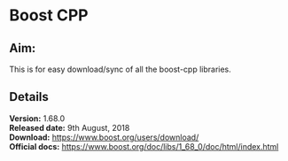 # Boost CPP
## Aim: 
This is for easy download/sync of all the boost-cpp libraries.

## Details
**Version:** 1.68.0 <br/>
**Released date:** 9th August, 2018 <br/>
**Download:** https://www.boost.org/users/download/ <br/>
**Official docs:** https://www.boost.org/doc/libs/1_68_0/doc/html/index.html

